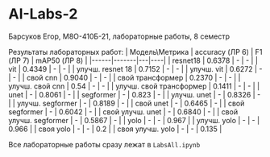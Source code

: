 # AI-Labs-2
Барсуков Егор, М8О-410Б-21, лабораторные работы, 8 семестр

Результаты лабораторных работ:
|   Модель\Метрика  |  accuracy (ЛР 6)  | F1 (ЛР 7) | mAP50 (ЛР 8) |
|------|-------|---|----|
|  resnet18 | 0.6378 | -  |  -  |
| vit | 0.4349 | - | - |
| улучш. resnet 18 | 0.7152 | - | - |
| улучш. vit | 0.6272 | - | - |
| свой cnn | 0.9040 | - | - |
| свой трансформер | 0.2370 | - | - |
| улучш. свой cnn | 0.54 | - | - |
| улучш. свой трансформер | 0.1411 | - | - |
| unet | - | 0.8061 | - |
| segformer | - | 0.823 | - |
| улучш. unet | - | 0.8326 | - |
| улучш. segformer | - | 0.8189 | - |
| свой unet | - | 0.6465 | - |
| свой segformer | - | 0.6042 | - |
| свой улучш. unet | - | 0.6840 | - |
| свой улучш. segformer | - | 0.5867 | - |
| yolo | - | - | 0.967 |
| улучш. yolo | - | - | 0.966 |
| своя yolo | - | - | 0.2 |
| своя улучш. yolo | - | - | 0.135 |

Все лабораторные работы сразу лежат в `LabsAll.ipynb`

